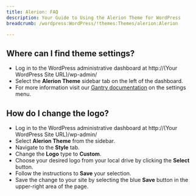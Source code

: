 ```yaml
---
title: Alerion: FAQ
description: Your Guide to Using the Alerion Theme for WordPress
breadcrumb: /wordpress:WordPress/!themes:Themes/alerion:Alerion

---
```


Where can I find theme settings?
-----

* Log in to the WordPress administrative dashboard at http://(Your WordPress Site URL)/wp-admin/
* Select the **Alerion Theme** sidebar tab on the left of the dashboard.
* For more information visit our [Gantry documentation][gantry] on the settings menu.

How do I change the logo?
-----

* Log in to the WordPress administrative dashboard at http://(Your WordPress Site URL)/wp-admin/
* Select **Alerion Theme** from the sidebar.
* Navigate to the **Style** tab.
* Change the **Logo** type to **Custom**.
* Choose your desired logo from your local drive by clicking the **Select** button.
* Follow the instructions to **Save** your selection.
* Save the change to your site by selecting the blue **Save** button in the upper-right area of the page.

[gantry]: http://gantry-framework.org/documentation/wordpress/configure/
